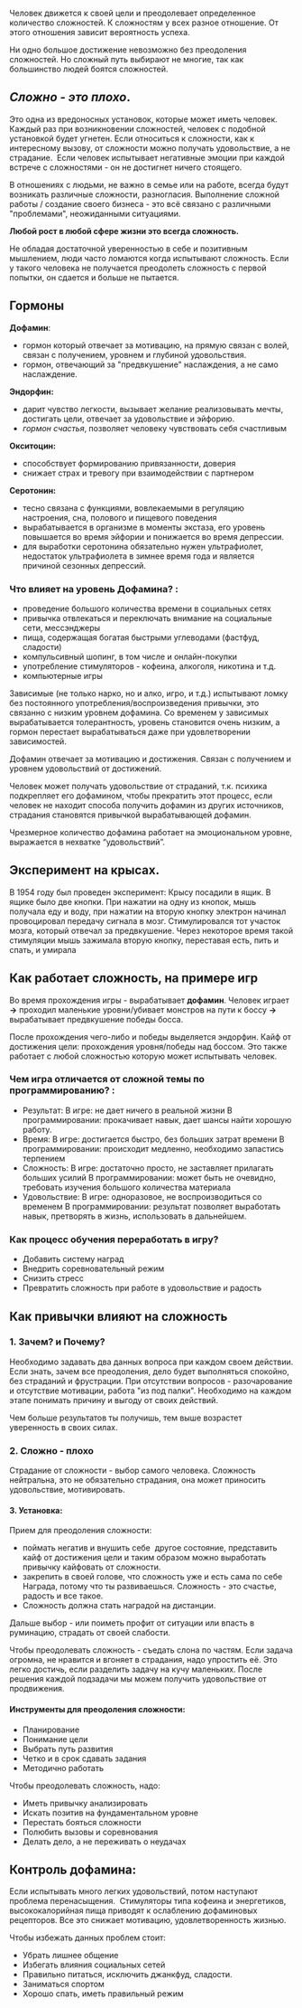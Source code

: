 
Человек движется к своей цели и преодолевает определенное количество сложностей. К сложностям у всех разное отношение. От этого отношения зависит вероятность успеха.

Ни одно большое достижение невозможно без преодоления сложностей. Но сложный путь выбирают не многие, так как большинство людей боятся сложностей.

## *Сложно - это плохо*.

Это одна из вредоносных установок, которые может иметь человек. Каждый раз при возникновении сложностей, человек с подобной установкой будет угнетен.
Если относиться к сложности, как к интересному вызову, от сложности можно получать удовольствие, а не страдание. 
Если человек испытывает негативные эмоции при каждой встрече с сложностями - он не достигнет ничего стоящего.

В отношениях с людьми, не важно в семье или на работе, всегда будут возникать различные сложности, разногласия.
Выполнение сложной работы / создание своего бизнеса - это всё связано с различными "проблемами", неожиданными ситуациями.

**Любой рост в любой сфере жизни это всегда сложность.**
  
Не обладая достаточной уверенностью в себе и позитивным мышлением, люди часто ломаются когда испытывают сложность. Если у такого человека не получается преодолеть сложность с первой попытки, он сдается и больше не пытается.

## Гормоны

**Дофамин**:
- гормон который отвечает за мотивацию, на прямую связан с волей, связан с получением, уровнем и глубиной удовольствия.
- гормон, отвечающий за "предвкушение" наслаждения, а не само наслаждение.

**Эндорфин:**
- дарит чувство легкости, вызывает желание реализовывать мечты, достигать цели, отвечает за удовольствие и эйфорию. 
- *гормон счастья*, позволяет человеку чувствовать себя счастливым

**Окситоцин:**
- способствует формированию привязанности, доверия
- снижает страх и тревогу при взаимодействии с партнером

**Серотонин:**
- тесно связана с функциями, вовлекаемыми в регуляцию настроения, сна, полового и пищевого поведения
- вырабатывается в организме в моменты экстаза, его уровень повышается во время эйфории и понижается во время депрессии. 
- для выработки серотонина обязательно нужен ультрафиолет, недостаток ультрафиолета в зимнее время года и является причиной сезонных депрессий.

### Что влияет на уровень Дофамина? :

- проведение большого количества времени в социальных сетях
- привычка отвлекаться и переключать внимание на социальные сети, мессэнджеры
- пища, содержащая богатая быстрыми углеводами (фастфуд, сладости) 
- компульсивный шопинг, в том числе и онлайн-покупки
- употребление стимуляторов - кофеина, алкоголя, никотина и т.д.
- компьютерные игры

Зависимые (не только нарко, но и алко, игро, и т.д.) испытывают ломку без постоянного употребления/воспроизведения привычки, это связанно с низким уровнем дофамина. Со временем у зависимых вырабатывается толерантность, уровень становится очень низким, а гормон перестает вырабатываться даже при удовлетворении зависимостей.

Дофамин отвечает за мотивацию и достижения. Связан с получением и уровнем удовольствий от достижений.

Человек может получать удовольствие от страданий, т.к. психика подкрепляет его дофамином, чтобы прекратить этот процесс, если человек не находит способа получить дофамин из других источников, страдания становятся привычкой вырабатывающей дофамин.

Чрезмерное количество дофамина работает на эмоциональном уровне, выражается в нехватке “удовольствий”.

## Эксперимент на крысах. 

В 1954 году был проведен эксперимент:
 Крысу посадили в ящик. В ящике было две кнопки. При нажатии на одну из кнопок, мышь получала еду и воду, при нажатии на вторую кнопку электрон начинал провоцировал передачу сигнала в мозг. Стимулировался тот участок мозга, который отвечал за предвкушение. Через некоторое время такой стимуляции мышь зажимала вторую кнопку, переставая есть, пить и спать, и умирала 

## Как работает сложность, на примере игр

Во время прохождения игры - вырабатывает **дофамин**.
Человек играет **->** проходил маленькие уровни/убивает монстров на пути к боссу **->** вырабатывает предвкушение победы босса.

После прохождения чего-либо и победы выделяется эндорфин.
Кайф от достижения цели: прохождения уровня/победы над боссом.
Это также работает с любой сложностью которую может испытывать человек.

### Чем игра отличается от сложной темы по программированию? :

- Результат:
	  В игре: не дает ничего в реальной жизни
	  В программировании: прокачивает навык, дает шансы найти хорошую работу.
- Время:
	  В игре: достигается быстро, без больших затрат времени
	  В программировании: происходит медленно, необходимо запастись терпением
- Сложность:
	  В игре: достаточно просто, не заставляет прилагать больших усилий
	  В программировании: может быть не очевидно, требовать изучения большого количества материала
- Удовольствие:
	  В игре:  одноразовое, не воспроизводиться со временем
	  В программировании: результат позволяет выработать навык, претворять в жизнь, использовать в дальнейшем.

### Как процесс обучения переработать в игру?

- Добавить систему наград
- Внедрить соревновательный режим
- Снизить стресс 
- Превратить сложность при работе в удовольствие и радость  

## Как привычки влияют на сложность

### 1. Зачем? и Почему?

Необходимо задавать два данных вопроса при каждом своем действии. Если знать, зачем все преодоления, дело будет выполняться спокойно, без страданий и фрустрации. При отсутствии вопросов - разочарование и отсутствие мотивации, работа "из под палки". Необходимо на каждом этапе понимать причину и выгоду от своих действий.

Чем больше результатов ты получишь, тем выше возрастет уверенность в своих силах.

### 2. Сложно - плохо
Страдание от сложности - выбор самого человека. Сложность нейтральна, это не обязательно страдания, она может приносить удовольствие, мотивировать.

#### 3. Установка:
Прием для преодоления сложности:
- поймать негатив и внушить себе  другое состояние, представить кайф от достижения цели и таким образом можно выработать привычку кайфовать от сложности.
- закрепить в своей голове, что сложность уже и есть сама по себе Награда, потому что ты развиваешься. Сложность - это счастье, радость и все такое.
- Сложность должна стать наградой на дистанции. 


Дальше выбор - или поиметь профит от ситуации или впасть в руминацию, страдать от своей слабости.

Чтобы преодолевать сложность - съедать слона по частям. Если задача огромна, не нравится и вгоняет в страдания, надо упростить её. Это легко достичь, если разделить задачу на кучу маленьких. После решения каждой подзадачи мы можем получить удовольствие от продвижения.

#### Инструменты для преодоления сложности:

- Планирование
- Понимание цели
- Выбрать путь развития
- Четко и в срок сдавать задания
- Методично работать

Чтобы преодолевать сложность, надо:
- Иметь привычку анализировать
- Искать позитив на фундаментальном уровне
- Перестать бояться сложности
- Полюбить вызовы и соревнования
- Делать дело, а не переживать о неудачах

## Контроль дофамина: 

Если испытывать много легких удовольствий, потом наступают проблема перенасыщения.  Стимуляторы типа кофеина и энергетиков, высококалорийная пища приводят к ослаблению дофаминовых рецепторов. Все это снижает мотивацию, удовлетворенность жизнью. 

Чтобы избежать данных проблем стоит:
- Убрать лишнее общение
- Избегать влияния социальных сетей
- Правильно питаться, исключить джанкфуд, сладости.
- Заниматься спортом
- Хорошо спать, иметь правильный режим

